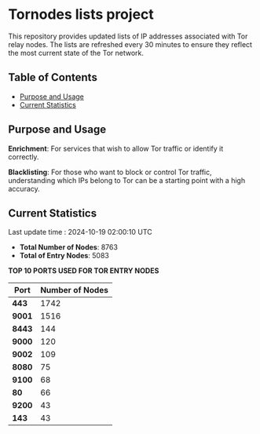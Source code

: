 # Tornodes lists project

This repository provides updated lists of IP addresses associated with Tor relay nodes. The lists are refreshed every 30 minutes to ensure they reflect the most current state of the Tor network.

## Table of Contents

- [Purpose and Usage](#purpose-and-usage)
- [Current Statistics](#current-statistics)


## Purpose and Usage

**Enrichment**: For services that wish to allow Tor traffic or identify it correctly.

**Blacklisting**: For those who want to block or control Tor traffic, understanding which IPs belong to Tor can be a starting point with a high accuracy.

## Current Statistics

Last update time : 2024-10-19 02:00:10 UTC

- **Total Number of Nodes**: 8763
- **Total of Entry Nodes**: 5083

**TOP 10 PORTS USED FOR TOR ENTRY NODES**

| **Port** | **Number of Nodes** |
|------|-----------------|
| **443**   | 1742  |
| **9001**   | 1516  |
| **8443**   | 144  |
| **9000**   | 120  |
| **9002**   | 109  |
| **8080**   | 75  |
| **9100**   | 68  |
| **80**   | 66  |
| **9200**   | 43  |
| **143**   | 43  |


